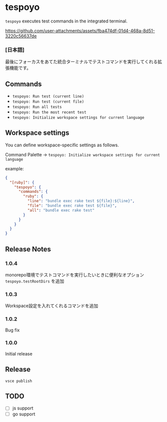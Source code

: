 # tespoyo

`tespoyo` executes test commands in the integrated terminal.

https://github.com/user-attachments/assets/fba474df-01d4-468a-8d51-3220c56637de


### [日本語]

最後にフォーカスをあてた統合ターミナルでテストコマンドを実行してくれる拡張機能です。

## Commands

- `tespoyo: Run test (current line)`
- `tespoyo: Run test (current file)`
- `tespoyo: Run all tests`
- `tespoyo: Run the most recent test`
- `tespoyo: Initialize workspace settings for current language`

## Workspace settings

You can define workspace-specific settings as follows.

Command Palette -> `tespoyo: Initialize workspace settings for current language`

example:

```json
{
  "[ruby]": {
    "tespoyo": {
      "commands": {
        "ruby": {
          "line": "bundle exec rake test ${file}:${line}",
          "file": "bundle exec rake test ${file}",
          "all": "bundle exec rake test"
        }
      }
    }
  }
}
```

## Release Notes

### 1.0.4

monorepo環境でテストコマンドを実行したいときに便利なオプション `tespoyo.testRootDirs` を追加

### 1.0.3

Workspace設定を入れてくれるコマンドを追加

### 1.0.2

Bug fix

### 1.0.0

Initial release

## Release

```
vsce publish
```

## TODO

- [ ] js support
- [ ] go support
